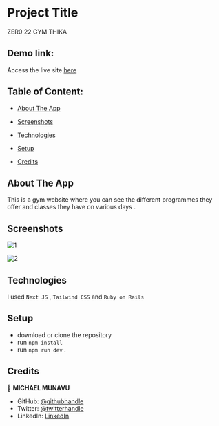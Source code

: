 # Project Title
ZER0 22 GYM THIKA

## Demo link:
Access the live site  [here](https://zero22thika.vercel.app/)

## Table of Content:

- [About The App](#about-the-app)
- [Screenshots](#screenshots)
- [Technologies](#technologies)
- [Setup](#setup)

- [Credits](#credits)


## About The App
  This is a gym website where you can see the different programmes they offer and classes they have on various days .
  

## Screenshots


![1](https://user-images.githubusercontent.com/86654131/226247379-cf870438-6896-4b64-950d-d2f49ae03af9.png)


![2](https://user-images.githubusercontent.com/86654131/226247391-53649ecb-5e9b-4645-abbc-36c5dce19f54.png)




## Technologies
I used `Next JS` , `Tailwind CSS` and `Ruby on Rails`

## Setup
- download or clone the repository
- run `npm install`
- run `npm run dev`
.



## Credits
👤 **MICHAEL MUNAVU**

- GitHub: [@githubhandle](https://github.com/MICHAELMUNAVU83)
- Twitter: [@twitterhandle](https://twitter.com/MichaelTrance1)
- LinkedIn: [LinkedIn](https://www.linkedin.com/in/michael-munavu-78703a218/)


